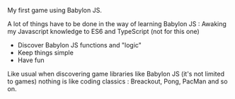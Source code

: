 My first game using Babylon JS.

A lot of things have to be done in the way of learning Babylon JS : 
Awaking my Javascript knowledge to ES6 and TypeScript (not for this one)
  * Discover Babylon JS functions and "logic"
  * Keep things simple
  * Have fun

Like usual when discovering game libraries like Babylon JS (it's not limited to games) nothing is like coding classics : Breackout, Pong, PacMan and so on.

